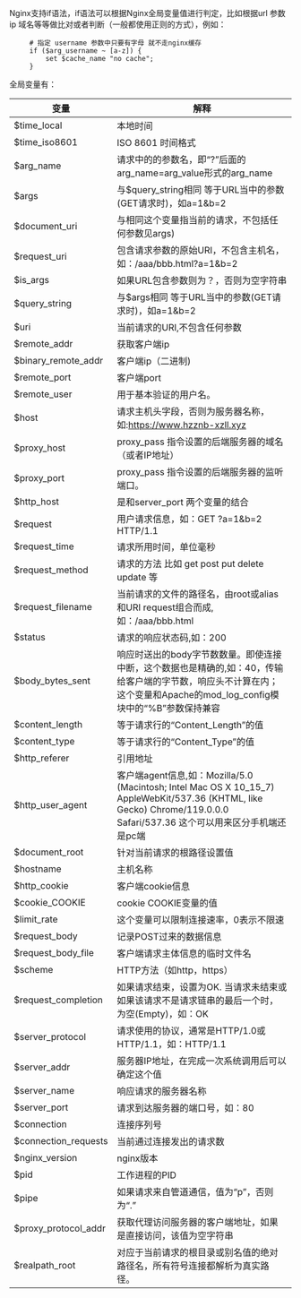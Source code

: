 Nginx支持if语法，if语法可以根据Nginx全局变量值进行判定，比如根据url  参数 ip 域名等等做比对或者判断（一般都使用正则的方式），例如：

```
     # 指定 username 参数中只要有字母 就不走nginx缓存
     if ($arg_username ~ [a-z]) {
         set $cache_name "no cache";
     }
```



全局变量有：

| 变量                 | 解释                                                         |
| -------------------- | ------------------------------------------------------------ |
| $time_local          | 本地时间                                                     |
| $time_iso8601        | ISO 8601 时间格式                                            |
| $arg_name            | 请求中的的参数名，即“?”后面的arg_name=arg_value形式的arg_name |
| $args                | 与$query_string相同 等于URL当中的参数(GET请求时)，如a=1&b=2  |
| $document_uri        | 与相同这个变量指当前的请求，不包括任何参数见args)            |
| $request_uri         | 包含请求参数的原始URI，不包含主机名，如：/aaa/bbb.html?a=1&b=2 |
| $is_args             | 如果URL包含参数则为？，否则为空字符串                        |
| $query_string        | 与$args相同 等于URL当中的参数(GET请求时)，如a=1&b=2          |
| $uri                 | 当前请求的URI,不包含任何参数                                 |
| $remote_addr         | 获取客户端ip                                                 |
| $binary_remote_addr  | 客户端ip（二进制)                                            |
| $remote_port         | 客户端port                                                   |
| $remote_user         | 用于基本验证的用户名。                                       |
| $host                | 请求主机头字段，否则为服务器名称，如:https://www.hzznb-xzll.xyz |
| $proxy_host          | proxy_pass 指令设置的后端服务器的域名（或者IP地址）          |
| $proxy_port          | proxy_pass 指令设置的后端服务器的监听端口。                  |
| $http_host           | 是和server_port 两个变量的结合                               |
| $request             | 用户请求信息，如：GET ?a=1&b=2 HTTP/1.1                      |
| $request_time        | 请求所用时间，单位毫秒                                       |
| $request_method      | 请求的方法 比如 get post put delete update 等                |
| $request_filename    | 当前请求的文件的路径名，由root或alias和URI request组合而成,如：/aaa/bbb.html |
| $status              | 请求的响应状态码,如：200                                     |
| $body_bytes_sent     | 响应时送出的body字节数数量。即使连接中断，这个数据也是精确的,如：40，传输给客户端的字节数，响应头不计算在内；这个变量和Apache的mod_log_config模块中的“%B”参数保持兼容 |
| $content_length      | 等于请求行的“Content_Length”的值                             |
| $content_type        | 等于请求行的“Content_Type”的值                               |
| $http_referer        | 引用地址                                                     |
| $http_user_agent     | 客户端agent信息,如：Mozilla/5.0 (Macintosh; Intel Mac OS X 10_15_7) AppleWebKit/537.36 (KHTML, like Gecko) Chrome/119.0.0.0 Safari/537.36 这个可以用来区分手机端还是pc端 |
| $document_root       | 针对当前请求的根路径设置值                                   |
| $hostname            | 主机名称                                                     |
| $http_cookie         | 客户端cookie信息                                             |
| $cookie_COOKIE       | cookie COOKIE变量的值                                        |
| $limit_rate          | 这个变量可以限制连接速率，0表示不限速                        |
| $request_body        | 记录POST过来的数据信息                                       |
| $request_body_file   | 客户端请求主体信息的临时文件名                               |
| $scheme              | HTTP方法（如http，https）                                    |
| $request_completion  | 如果请求结束，设置为OK. 当请求未结束或如果该请求不是请求链串的最后一个时，为空(Empty)，如：OK |
| $server_protocol     | 请求使用的协议，通常是HTTP/1.0或HTTP/1.1，如：HTTP/1.1       |
| $server_addr         | 服务器IP地址，在完成一次系统调用后可以确定这个值             |
| $server_name         | 响应请求的服务器名称                                         |
| $server_port         | 请求到达服务器的端口号，如：80                               |
| $connection          | 连接序列号                                                   |
| $connection_requests | 当前通过连接发出的请求数                                     |
| $nginx_version       | nginx版本                                                    |
| $pid                 | 工作进程的PID                                                |
| $pipe                | 如果请求来自管道通信，值为“p”，否则为“.”                     |
| $proxy_protocol_addr | 获取代理访问服务器的客户端地址，如果是直接访问，该值为空字符串 |
| $realpath_root       | 对应于当前请求的根目录或别名值的绝对路径名，所有符号连接都解析为真实路径。 |